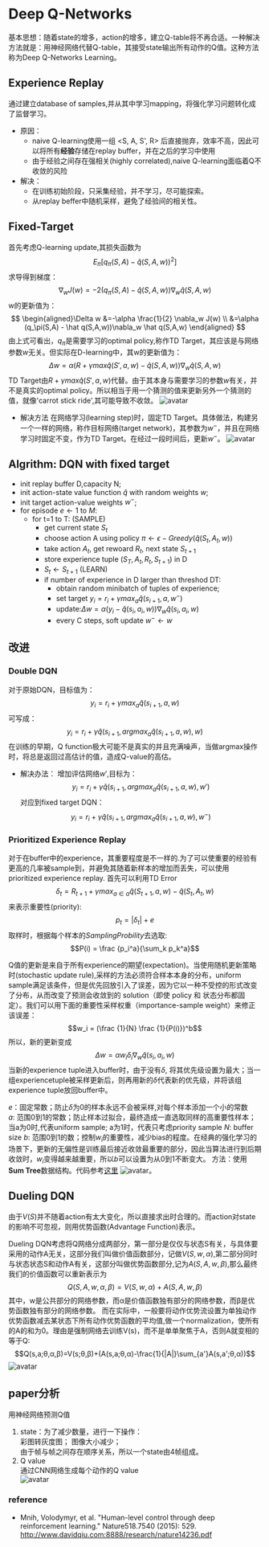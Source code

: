 <script type="text/javascript" src="http://cdn.mathjax.org/mathjax/latest/MathJax.js?config=default"></script>  

# Deep Q-Networks  
基本思想：随着state的增多，action的增多，建立Q-table将不再合适。一种解决方法就是：用神经网络代替Q-table，其接受state输出所有动作的Q值。这种方法称为Deep Q-Networks Learning。

## Experience Replay
通过建立database of samples,并从其中学习mapping，将强化学习问题转化成了监督学习。
* 原因：
    * naive Q-learning使用一组 <S, A, S', R> 后直接抛弃，效率不高，因此可以将所有**经验**存储在replay buffer，并在之后的学习中使用
    * 由于经验之间存在强相关(highly correlated),naive Q-learning面临着Q不收敛的风险
* 解决：
    * 在训练初始阶段，只采集经验，并不学习，尽可能探索。
    * 从replay beffer中随机采样，避免了经验间的相关性。
## Fixed-Target  
首先考虑Q-learning update,其损失函数为
    $$E_\pi [q_\pi(S,A) - \hat q(S,A,w))^2]$$
求导得到梯度：
        $$\nabla_w J(w)=-2(q_\pi(S,A) - \hat q(S,A,w))\nabla_w \hat q(S,A,w)$$
w的更新值为：
$$
\begin{aligned}\Delta w
&=-\alpha \frac{1}{2} \nabla_w J(w) \\
&=\alpha (q_\pi(S,A) - \hat q(S,A,w))\nabla_w \hat q(S,A,w)
\end{aligned}
$$
由上式可看出，$q_\pi$是需要学习的optimal policy,称作TD Target，其应该是与网络参数$w$无关。但实际在D-learning中，其w的更新值为：
    $$\Delta w=\alpha (R+\gamma max\hat q(S',a, w) - \hat q(S,A,w))\nabla_w \hat q(S,A,w)$$
TD Target由$R+\gamma max\hat q(S',a, w)$代替。由于其本身与需要学习的参数$w$有关，并不是真实的optimal policy。所以相当于用一个猜测的值来更新另外一个猜测的值，就像'carrot stick ride',其可能导致不收敛。
![avatar](./imgs/q-up.png)
* 解决方法
在网络学习(learning step)时，固定TD Target。具体做法，构建另一个一样的网络，称作目标网络(target network)，其参数为$w^-$，并且在网络学习时固定不变，作为TD Target。在经过一段时间后，更新$w^-$。
![avatar](./imgs/q-up2.png)  
## Algrithm: DQN with fixed target  
- init replay buffer D,capacity N;
- init action-state value function $\hat q$ with random weights $w$;  
- init target action-value weights $w^-$;
- for episode $e \leftarrow 1$ to $M$:
    * for t=1 to T:
        (SAMPLE)
        * get current state $S_t$
        * choose action A using policy $\pi \leftarrow \epsilon -Greedy(\hat q(S_t,A_t,w))$
        * take action $A_t$, get rewoard $R_{t}$, next state $S_{t+1}$
        * store experience tuple $(S_T,A_t,R_t,S_{t+1})$ in D
        * $S_t \leftarrow S_{t+1}$
        (LEARN)
        * if number of experience in D larger than threshod DT:
            * obtain random minibatch of tuples of experience;
            * set target $y_i=r_i+\gamma max_a\hat q (s_{i+1},a,w^-)$
            * update:$\Delta w=\alpha (y_i - \hat q(s_i,a_i,w))\nabla_w \hat q(s_i,a_i,w)$
            * every C steps, soft update $w^- \leftarrow w$
## 改进
### Double DQN
对于原始DQN，目标值为：
    $$y_i=r_i+\gamma max_a\hat q (s_{i+1},a,w)$$
可写成：
    $$y_i=r_i+\gamma \hat q (s_{i+1},argmax_a \hat q(s_{i+1}, a, w),w)$$
在训练的早期，Q function极大可能不是真实的并且充满噪声，当做argmax操作时，将总是返回过高估计的值，造成Q-value的高估。
* 解决办法：
增加评估网络$w'$,目标为：
    $$y_i=r_i+\gamma \hat q (s_{i+1},argmax_a \hat q(s_{i+1}, a, w),w')$$ 
对应到fixed target DQN：
 $$y_i=r_i+\gamma \hat q (s_{i+1},argmax_a \hat q(s_{i+1}, a, w),w^-)$$ 

### Prioritized Experience Replay  
对于在buffer中的experience，其重要程度是不一样的.为了可以使重要的经验有更高的几率被sample到，并避免其随着新样本的增加而丢失，可以使用prioritized experience replay. 
首先可以利用TD Error
        $$\delta_t = R_{t+1} + \gamma max_{a\in a}\hat q(S_{t+1}, a, w) - \hat q (S_t, A_t, w)$$来表示重要性(priority): 
        $$p_t = |\delta_t| + e$$取样时，根据每个样本的$Sampling Probility$去选取:
    $$P(i) = \frac {p_i^a}{\sum_k p_k^a}$$

Q值的更新是来自于所有experience的期望(expectation)。当使用随机更新策略时(stochastic update rule),采样的方法必须符合样本本身的分布，uniform sample满足该条件，但是优先回放引入了误差，因为它以一种不受控的形式改变了分布，从而改变了预测会收敛到的 solution（即使 policy 和 状态分布都固定）。我们可以用下面的重要性采样权重（importance-sample weight）来修正该误差：
$$w_i = (\frac {1}{N} \frac {1}{P(i)})^b$$所以，新的更新变成
    $$\Delta w=\alpha w_i \delta_i\nabla_w \hat q(s_i,a_i,w)$$
当新的experience tuple进入buffer时，由于没有$\delta$, 将其优先级设置为最大；当一组experiencetuple被采样更新后，则再用新的$\delta$代表新的优先级，并将该组experience tuple放回buffer中。  

$e$：固定常数；防止$\delta$为0的样本永远不会被采样,对每个样本添加一个小的常数  
$a$: 范围0到1的常数；防止样本过拟合，最终造成一直选取同样的高重要性样本；当a为0时,代表uniform sample; a为1时，代表只考虑priority sample 
$N$: buffer size 
$b$: 范围0到1的数；控制$w_i$的重要性，减少bias的程度。在经典的强化学习的场景下，更新的无偏性是训练最后接近收敛最重要的部分，因此当算法进行到后期收敛时，$w_i$变得越来越重要，所以$b$可以设置为从0到1不断变大。
方法：使用**Sum Tree**数据结构。代码参考[这里](https://github.com/rlcode/per)
![avatar](./imgs/prioritized.png)。

## Dueling DQN  
由于$V(S)$并不随着action有太大变化，所以直接求出时合理的。而action对state的影响不可忽视，则用优势函数(Advantage Function)表示。  

Dueling DQN考虑将Q网络分成两部分，第一部分是仅仅与状态S有关，与具体要采用的动作A无关，这部分我们叫做价值函数部分，记做$V(S,w,α)$,第二部分同时与状态状态S和动作A有关，这部分叫做优势函数部分,记为$A(S,A,w,β)$,那么最终我们的价值函数可以重新表示为
$$Q(S,A,w,α,β)=V(S,w,α)+A(S,A,w,β)$$其中，w是公共部分的网络参数，而α是价值函数独有部分的网络参数，而β是优势函数独有部分的网络参数。
而在实际中，一般要将动作优势流设置为单独动作优势函数减去某状态下所有动作优势函数的平均值,做一个normalization，使所有的A的和为0。理由是强制网络去训练V(s)，而不是单单聚焦于A，否则A就变相的等于Q:
$$Q(s,a;θ,α,β)=V(s;θ,β)+(A(s,a;θ,α)-\frac{1}{|A|}\sum_{a'}A(s,a';θ,α))$$
![avatar](./imgs/dueling.png)


## paper分析
用神经网络预测Q值  
1. state：为了减少数量，进行一下操作：  
彩图转灰度图； 
图像大小减少；  
由于帧与帧之间存在顺序关系，所以一个state由4帧组成。  
2. Q value  
通过CNN网络生成每个动作的Q value  
![avatar](./imgs/cnn_config.png)
### reference
- Mnih, Volodymyr, et al. "Human-level control through deep reinforcement learning." Nature518.7540 (2015): 529. http://www.davidqiu.com:8888/research/nature14236.pdf